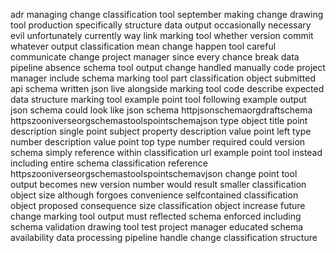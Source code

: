 adr managing change classification tool september making change drawing tool production specifically structure data output occasionally necessary evil unfortunately currently way link marking tool whether version commit whatever output classification mean change happen tool careful communicate change project manager since every chance break data pipeline absence schema tool output change handled manually code project manager include schema marking tool part classification object submitted api schema written json live alongside marking tool code describe expected data structure marking tool example point tool following example output json schema could look like json schema httpjsonschemaorgdraftschema httpszooniverseorgschemastoolspointschemajson type object title point description single point subject property description value point left type number description value point top type number required could version schema simply reference within classification url example point tool instead including entire schema classification reference httpszooniverseorgschemastoolspointschemavjson change point tool output becomes new version number would result smaller classification object size although forgoes convenience selfcontained classification object proposed consequence size classification object increase future change marking tool output must reflected schema enforced including schema validation drawing tool test project manager educated schema availability data processing pipeline handle change classification structure